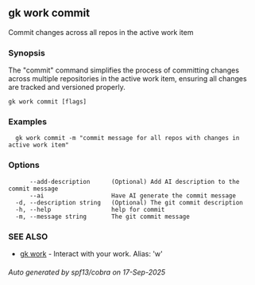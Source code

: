 ## gk work commit

Commit changes across all repos in the active work item

### Synopsis


  The "commit" command simplifies the process of committing changes across multiple repositories in the active work item, ensuring all changes are tracked and versioned properly.


```
gk work commit [flags]
```

### Examples

```
  gk work commit -m "commit message for all repos with changes in active work item"
```

### Options

```
      --add-description      (Optional) Add AI description to the commit message
      --ai                   Have AI generate the commit message
  -d, --description string   (Optional) The git commit description
  -h, --help                 help for commit
  -m, --message string       The git commit message
```

### SEE ALSO

* [gk work](gk_work.md)	 - Interact with your work. Alias: 'w'

###### Auto generated by spf13/cobra on 17-Sep-2025
